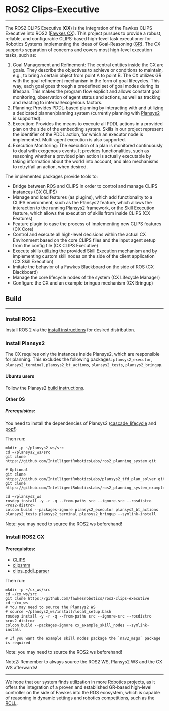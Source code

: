 # ROS2 Clips-Executive
---
The ROS2 CLIPS Executive (**CX**) is the integration of the Fawkes CLIPS Executive into ROS2 ([Fawkes CX](https://ojs.aaai.org/index.php/ICAPS/article/view/3544/3412)). This project pursues to provide a robust, reliable, and configurable CLIPS-based high-level task executioner for Robotics Systems implementing the ideas of Goal-Reasoning ([GR](https://ojs.aaai.org//index.php/aimagazine/article/view/2800)). The CX supports separation of concerns and covers most high-level execution tasks, such as:

1. Goal Management and Refinement: The central entities inside the CX are goals. They describe the objectives to achieve or conditions to maintain, e.g., to bring a certain object from point A to point B. The CX utilizes GR with the goal refinement mechanism in the form of goal lifecycles. This way, each goal goes through a predefined set of goal modes during its lifespan. This makes the program flow explicit and allows constant goal monitoring, observation of agent status and actions, as well as tracking and reacting to
internal/exogenous factors.
2. Planning: Provides PDDL-based planning by interacting with and utilizing a dedicated planner/planning system (currently planning with [Plansys2](https://github.com/IntelligentRoboticsLabs/ros2_planning_system) is supported). 
3. Execution: Provides the means to execute all PDDL actions in a provided plan on the side of the embedding system. Skills in our project represent the identifier of the PDDL action, for which an executor node is implemented. Multi-agent execution is also supported.     
4. Execution Monitoring: The execution of a plan is monitored continuously to deal with exogenous events. It provides functionalities, such as reasoning whether a provided plan action is actually executable by taking information about the world into account, and also mechanisms to retry/fail an action, when desired.  

The implemented packages provide tools to:
- Bridge between ROS and CLIPS in order to control and manage CLIPS instances (CX CLIPS)
- Manage and load features (as plugins), which add functionality to a CLIPS environment, such as the Plansys2 feature, which allows the interaction to the running Plansys2 framework, or the Skill Execution feature, which allows the execution of skills from inside CLIPS (CX Features)
- Feature plugin to ease the process of implementing new CLIPS features (CX Core)
- Control and execute all high-level decisions within the actual CX Environment based on the core CLIPS files and the input agent setup from the config file (CX CLIPS Executive)
- Execute skills utilizing the provided Skill Execution mechanism and by implementing custom skill nodes on the side of the client application (CX Skill Execution)
- Imitate the behavior of a Fawkes Blackboard on the side of ROS (CX Blackboard)
- Manage the core lifecycle nodes of the system (CX Lifecycle Manager)
- Configure the CX and an example bringup mechanism (CX Bringup)

## Build
---
### Install ROS2
Install ROS 2 via the [install instructions](https://docs.ros.org/en/galactic/Installation.html) for desired distribution. 

### Install Plansys2
The CX requires only the instances inside Plansys2, which are responsible for planning. This excludes the following packages: `plansys2_executor`, `plansys2_terminal`, `plansys2_bt_actions`, `plansys2_tests`, `plansys2_bringup`.
#### Ubuntu users
Follow the Plansys2 [build instructions](https://intelligentroboticslab.gsyc.urjc.es/ros2_planning_system.github.io/build_instructions/index.html).
#### Other OS
##### Prerequisites:
You need to install the dependencies of Plansys2 ([cascade_lifecycle](https://github.com/fmrico/cascade_lifecycle.git) and [popf](https://github.com/fmrico/popf.git))

Then run:
```
mkdir -p ~/plansys2_ws/src
cd ~/plansys2_ws/src
git clone https://github.com/IntelligentRoboticsLabs/ros2_planning_system.git

# Optional
git clone https://github.com/IntelligentRoboticsLabs/plansys2_tfd_plan_solver.git
git clone https://github.com/IntelligentRoboticsLabs/ros2_planning_system_examples.git

cd ~/plansys2_ws
rosdep install -y -r -q --from-paths src --ignore-src --rosdistro <ros2-distro>
colcon build --packages-ignore plansys2_executor plansys2_bt_actions plansys2_tests plansys2_terminal plansys2_bringup --symlink-install
```
Note: you may need to source the ROS2 ws beforehand!

### Install ROS2 CX
#### Prerequisites:
- [CLIPS](http://www.clipsrules.net/Downloads.html)
- [clipsmm](https://github.com/timn/clipsmm)
- [clips_pddl_parser](https://github.com/fawkesrobotics/clips_pddl_parser)

Then run:
```
mkdir -p ~/cx_ws/src
cd ~/cx_ws/src
git clone https://github.com/fawkesrobotics/ros2-clips-executive 
cd ~/cx_ws
# You may need to source the Plansys2 WS
# source ~/plansys2_ws/install/local_setup.bash 
rosdep install -y -r -q --from-paths src --ignore-src --rosdistro <ros2-distro>
colcon build --packages-ignore cx_example_skill_nodes --symlink-install

# If you want the example skill nodes package the `nav2_msgs` package is required 
```
Note: you may need to source the ROS2 ws beforehand!

Note2: Remember to always source the ROS2 WS, Plansys2 WS and the CX WS afterwards!

---

We hope that our system finds utilization in more Robotics projects, as it offers the integration of a proven and established GR-based high-level controller on the side of Fawkes into the ROS ecosystem, which is capable of reasoning in dynamic settings and robotics competitions, such as the [RCLL](http://www.robocup-logistics.org/).   
